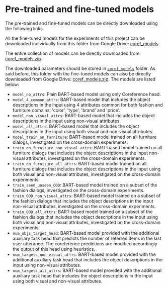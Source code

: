 # Pre-trained and fine-tuned models

The pre-trained and fine-tuned models can be directly downloaded using the following links.

All the fine-tuned models for the experiments of this project can be downloaded individually from this folder from Google Drive: [coref_models](https://drive.google.com/drive/folders/13ZNu1qCg8mfvroj1PsjVJIuzElhDoycH?usp=sharing).

The entire collection of models can be directly downloaded from: [coref_models.zip](https://drive.google.com/file/d/11LupifQrhIN1uSwqU946KhEBK9OEpENV/view?usp=sharing).

The downloaded parameters should be stored in [`coref_models`](https://github.com/AlejandroSantorum/simmc2-Multimodal_Coreference_Resolution/tree/main/models/bart_only_coref/coref_models) folder. As said before, this folder with the fine-tuned models can also be directly downloaded from Google Drive: [coref_models.zip](https://drive.google.com/file/d/11LupifQrhIN1uSwqU946KhEBK9OEpENV/view?usp=sharing). The models are listed below:

- `model_no_attrs`: Plain BART-based model using only Coreference head.
- `model_4_common_attrs`: BART-based model that includes the object descriptions in the input using 4 attributes common for both fashion and furniture domains: 'color', 'type', 'brand' and 'price'.
- `model_non_visual_attrs`: BART-based model that includes the object descriptions in the input using non-visual attributes.
- `model_all_attrs`: BART-based model that includes the object descriptions in the input using both visual and non-visual attributes.
- `model_train_on_furniture`: BART-based model trained on all furniture dialogs, investigated on the cross-domain experiments.
- `train_on_furniture_non_visual_attrs`: BART-based model trained on all furniture dialogs that includes the object descriptions in the input non-visual attributes, investigated on the cross-domain experiments.
- `train_on_furniture_all_attrs`: BART-based model trained on all furniture dialogs that includes the object descriptions in the input using both visual and non-visual attributes, investigated on the cross-domain experiments.
- `train_seen_unseen_OOD`: BART-based model trained on a subset of the fashion dialogs, investigated on the cross-domain experiments.
- `train_OOD_non_visual_attrs`: BART-based model trained on a subset of the fashion dialogs that includes the object descriptions in the input non-visual attributes, investigated on the cross-domain experiments.
- `train_OOD_all_attrs`: BART-based model trained on a subset of the fashion dialogs that includes the object descriptions in the input using both visual and non-visual attributes, investigated on the cross-domain experiments.
- `num_objs_target_head`: BART-based model provided with the additional auxiliary task head that predicts the number of referred items in the last user utterance. The coreference predictions are modified accordingly the output of this head using heuristics.
- `num_targets_non_visual_attrs`: BART-based model provided with the additional auxiliary task head that includes the object descriptions in the input using non-visual attributes.
- `num_targets_all_attrs`: BART-based model provided with the additional auxiliary task head that includes the object descriptions in the input using both visual and non-visual attributes.
